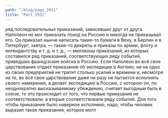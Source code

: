 ```yaml
---
path: "/blog/page_2931"
title: "Part 2931"
---
```


ряд последовательных приказаний, зависевших друг от друга. Наполеон не мог приказать поход на Россию и никогда не приказывал его. Он приказал нынче написать такие-то бумаги в Вену, в Берлин и в Петербург; завтра, — такие-то декреты и приказы по армии, флоту и интендантству и т. д. и т. д., — миллионы приказаний, из которых составился ряд приказаний, соответствующих ряду событий, приведших французские войска в Россию.
Если Наполеон во всё свое царствование отдает приказания об экспедиции в Англию; ни на одно из своих предприятий не тратит столько усилий и времени и, несмотря на то, во всё свое царствование даже ни разу не пытается исполнить своего намерения, а делает экспедицию в Россию, с которою он, по неоднократно высказываемому убеждению, считает выгодным быть в союзе, то это происходит от того, что первые приказания не соответствовали; а вторые соответствовали ряду событий.
Для того чтобы приказание было наверное исполнено, надо, чтобы человек выразил такое приказание, которое могл
